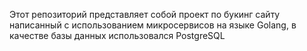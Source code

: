 Этот репозиторий представляет собой проект по букинг сайту написанный с использованием микросервисов на языке Golang, в качестве базы данных использовался PostgreSQL
